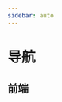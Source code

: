 ```yaml
---
sidebar: auto
---
```


# 导航

## 前端

<detail :open="false" tab="frontEnd" :menu="['HTML', 'JavaScript', 'React', 'Vue', '基础知识', '网络协议', 'Git']"/>
